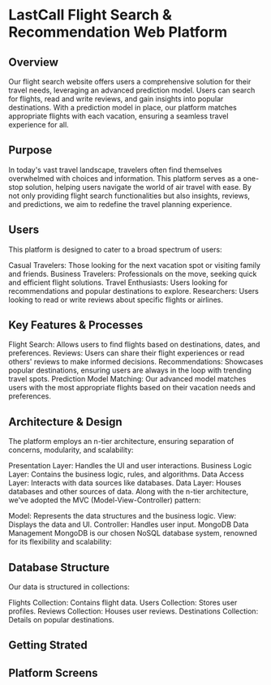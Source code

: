 # LastCall Flight Search & Recommendation Web Platform 
## Overview
Our flight search website offers users a comprehensive solution for their travel needs, leveraging an advanced prediction model. Users can search for flights, read and write reviews, and gain insights into popular destinations. With a prediction model in place, our platform matches appropriate flights with each vacation, ensuring a seamless travel experience for all.

## Purpose
In today's vast travel landscape, travelers often find themselves overwhelmed with choices and information. This platform serves as a one-stop solution, helping users navigate the world of air travel with ease. By not only providing flight search functionalities but also insights, reviews, and predictions, we aim to redefine the travel planning experience.

## Users
This platform is designed to cater to a broad spectrum of users:

Casual Travelers: Those looking for the next vacation spot or visiting family and friends.
Business Travelers: Professionals on the move, seeking quick and efficient flight solutions.
Travel Enthusiasts: Users looking for recommendations and popular destinations to explore.
Researchers: Users looking to read or write reviews about specific flights or airlines.

## Key Features & Processes
Flight Search: Allows users to find flights based on destinations, dates, and preferences.
Reviews: Users can share their flight experiences or read others' reviews to make informed decisions.
Recommendations: Showcases popular destinations, ensuring users are always in the loop with trending travel spots.
Prediction Model Matching: Our advanced model matches users with the most appropriate flights based on their vacation needs and preferences.

## Architecture & Design
The platform employs an n-tier architecture, ensuring separation of concerns, modularity, and scalability:

Presentation Layer: Handles the UI and user interactions.
Business Logic Layer: Contains the business logic, rules, and algorithms.
Data Access Layer: Interacts with data sources like databases.
Data Layer: Houses databases and other sources of data.
Along with the n-tier architecture, we've adopted the MVC (Model-View-Controller) pattern:

Model: Represents the data structures and the business logic.
View: Displays the data and UI.
Controller: Handles user input.
MongoDB Data Management
MongoDB is our chosen NoSQL database system, renowned for its flexibility and scalability:

## Database Structure
Our data is structured in collections:

Flights Collection: Contains flight data.
Users Collection: Stores user profiles.
Reviews Collection: Houses user reviews.
Destinations Collection: Details on popular destinations.

## Getting Strated

## Platform Screens
